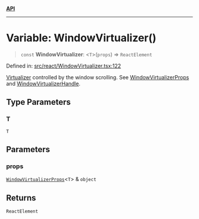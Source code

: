 [**API**](../../API.md)

***

# Variable: WindowVirtualizer()

> `const` **WindowVirtualizer**: \<`T`\>(`props`) => `ReactElement`

Defined in: [src/react/WindowVirtualizer.tsx:122](https://github.com/inokawa/virtua/blob/fdee6d1c4b2d37018e8c4a4e965e41b663c51047/src/react/WindowVirtualizer.tsx#L122)

[Virtualizer](Virtualizer.md) controlled by the window scrolling. See [WindowVirtualizerProps](../interfaces/WindowVirtualizerProps.md) and [WindowVirtualizerHandle](../interfaces/WindowVirtualizerHandle.md).

## Type Parameters

### T

`T`

## Parameters

### props

[`WindowVirtualizerProps`](../interfaces/WindowVirtualizerProps.md)\<`T`\> & `object`

## Returns

`ReactElement`
